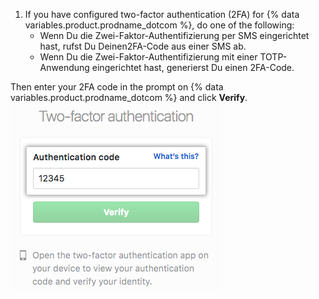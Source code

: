 1. If you have configured two-factor authentication (2FA) for {% data variables.product.prodname_dotcom %}, do one of the following:
    - Wenn Du die Zwei-Faktor-Authentifizierung per SMS eingerichtet hast, rufst Du Deinen2FA-Code aus einer SMS ab.
    - Wenn Du die Zwei-Faktor-Authentifizierung mit einer TOTP-Anwendung eingerichtet hast, generierst Du einen 2FA-Code.

  Then enter your 2FA code in the prompt on {% data variables.product.prodname_dotcom %} and click **Verify**. ![Das Feld für den 2FA-Authentifizierungscode](/assets/images/help/desktop/2fa-code-field.png)
